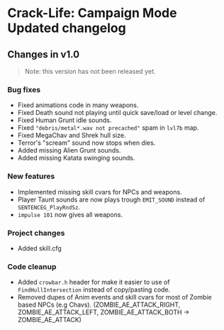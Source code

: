 # Crack-Life: Campaign Mode Updated changelog

## Changes in v1.0

> Note: this version has not been released yet.

### Bug fixes
* Fixed animations code in many weapons.
* Fixed Death sound not playing until quick save/load or level change.
* Fixed Human Grunt idle sounds.
* Fixed `"debris/metal*.wav not precached"` spam in `lvl7b` map.
* Fixed MegaChav and Shrek hull size.
* Terror's "scream" sound now stops when dies.
* Added missing Alien Grunt sounds.
* Added missing Katata swinging sounds.

### New features
* Implemented missing skill cvars for NPCs and weapons.
* Player Taunt sounds are now plays trough `EMIT_SOUND` instead of `SENTENCEG_PlayRndSz`.
* `impulse 101` now gives all weapons.

### Project changes
* Added skill.cfg

### Code cleanup
* Added `crowbar.h` header for make it easier to use of `FindHullIntersection` instead of copy/pasting code.
* Removed dupes of Anim events and skill cvars for most of Zombie based NPCs (e.g Chavs). (ZOMBIE_AE_ATTACK_RIGHT, ZOMBIE_AE_ATTACK_LEFT, ZOMBIE_AE_ATTACK_BOTH -> ZOMBIE_AE_ATTACK)
